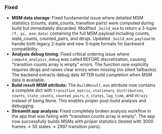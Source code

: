 ### Fixed
- **MSM data storage**: Fixed fundamental issue where detailed MSM statistics (counts, state_counts, transition pairs) were computed during build but immediately discarded. Modified `_build_msm` to return a 3-tuple `(T, pi, msm_data)` containing the full MSM payload including counts, state_counts, counted_pairs, and dtrajs. Updated `_build_msm_payload` to handle both legacy 2-tuple and new 3-tuple formats for backward compatibility.
- **Analysis debug timing**: Fixed critical ordering issue where `compute_analysis_debug` was called BEFORE discretization, causing "transition counts array is empty" errors. The function now explicitly requires dtrajs and raises clear errors when missing (no silent fallbacks). The backend extracts debug data AFTER build completion when MSM data is available.
- **Build result MSM attribute**: The `BuildResult.msm` attribute now contains a complete dict with `transition_matrix`, `stationary_distribution`, `counts`, `state_counts`, `counted_pairs`, `n_states`, `lag_time`, and `dtrajs` instead of being None. This enables proper post-build analysis and debugging.
- **Streamlit app analysis**: Fixed completely broken analysis workflow in the app that was failing with "transition counts array is empty". The app now successfully builds MSMs with proper statistics (tested with 3000 frames → 50 states → 2997 transition pairs).
